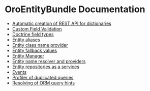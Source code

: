 OroEntityBundle Documentation
=============================

- [Automatic creation of REST API for dictionaries](./dictionaries_api.md)
- [Custom Field Validation](./custom_field_validation.md)
- [Doctrine field types](./doctrine_field_types.md)
- [Entity aliases](./entity_aliases.md)
- [Entity class name provider](./entity_class_names.md)
- [Entity fallback values](./entity_fallback.md)
- [Entity Manager](./entity_manager.md)
- [Entity name resolver and providers](./entity_names.md)
- [Entity repositories as a services](./repositories_as_a_services.md)
- [Events](./events.md)
- [Profiler of duplicated queries](./profiler_duplicated_queries.md)
- [Resolving of ORM query hints](./query_hint_resolver.md)
